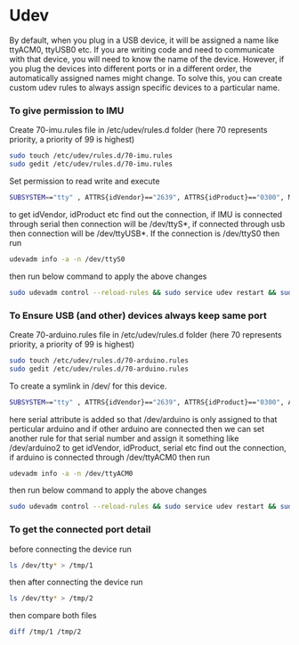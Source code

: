 # Udev

By default, when you plug in a USB device, it will be assigned a name like ttyACM0, ttyUSB0 etc. If you are writing code and need to communicate with that device, you will need to know the name of the device. However, if you plug the devices into different ports or in a different order, the automatically assigned names might change. To solve this, you can create custom udev rules to always assign specific devices to a particular name.

### To give permission to IMU

Create 70-imu.rules file in /etc/udev/rules.d folder (here 70 represents priority, a priority of 99 is highest)

```bash
sudo touch /etc/udev/rules.d/70-imu.rules
sudo gedit /etc/udev/rules.d/70-imu.rules
``` 

Set permission to read write and execute

```bash
SUBSYSTEM=="tty" , ATTRS{idVendor}=="2639", ATTRS{idProduct}=="0300", MODE="0777"
``` 

to get idVendor, idProduct etc find out the connection, if IMU is connected through serial then connection will be /dev/ttyS*, if connected through usb then connection will be /dev/ttyUSB*. If the connection is /dev/ttyS0 then run 

```bash
udevadm info -a -n /dev/ttyS0
``` 

then run below command to apply the above changes

```bash
sudo udevadm control --reload-rules && sudo service udev restart && sudo udevadm trigger
``` 

### To Ensure USB (and other) devices always keep same port

Create 70-arduino.rules file in /etc/udev/rules.d folder (here 70 represents priority, a priority of 99 is highest)

```bash
sudo touch /etc/udev/rules.d/70-arduino.rules
sudo gedit /etc/udev/rules.d/70-arduino.rules
``` 

To create a symlink in /dev/ for this device.

```bash
SUBSYSTEM=="tty" , ATTRS{idVendor}=="2639", ATTRS{idProduct}=="0300", ATTRS{serial}=="85334343638351804042", SYMLINK+="arduino"
``` 

here serial attribute is added so that /dev/arduino is only assigned to that perticular arduino and if other arduino are connected then we can set another rule for that serial number and assign it something like /dev/arduino2
to get idVendor, idProduct, serial etc find out the connection, if arduino is connected through /dev/ttyACM0 then run 

```bash
udevadm info -a -n /dev/ttyACM0
``` 

then run below command to apply the above changes

```bash
sudo udevadm control --reload-rules && sudo service udev restart && sudo udevadm trigger
``` 


### To get the connected port detail

before connecting the device run

```bash
ls /dev/tty* > /tmp/1
``` 

then after connecting the device run

```bash
ls /dev/tty* > /tmp/2
``` 

then compare both files

```bash
diff /tmp/1 /tmp/2
``` 

